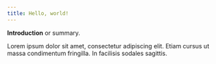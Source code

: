 ```yaml
---
title: Hello, world!
---
```

**Introduction** or summary.

<!--more-->

Lorem ipsum dolor sit amet, consectetur adipiscing elit. Etiam cursus ut massa condimentum fringilla. In facilisis sodales sagittis.
